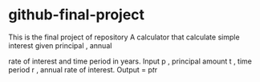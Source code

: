 # github-final-project
This is the final project of repository
A calculator that calculate simple interest given principal , annual

rate of interest and time period in years.
Input
     p , principal amount
     t , time period
     r , annual rate of interest.
Output = p*t*r
